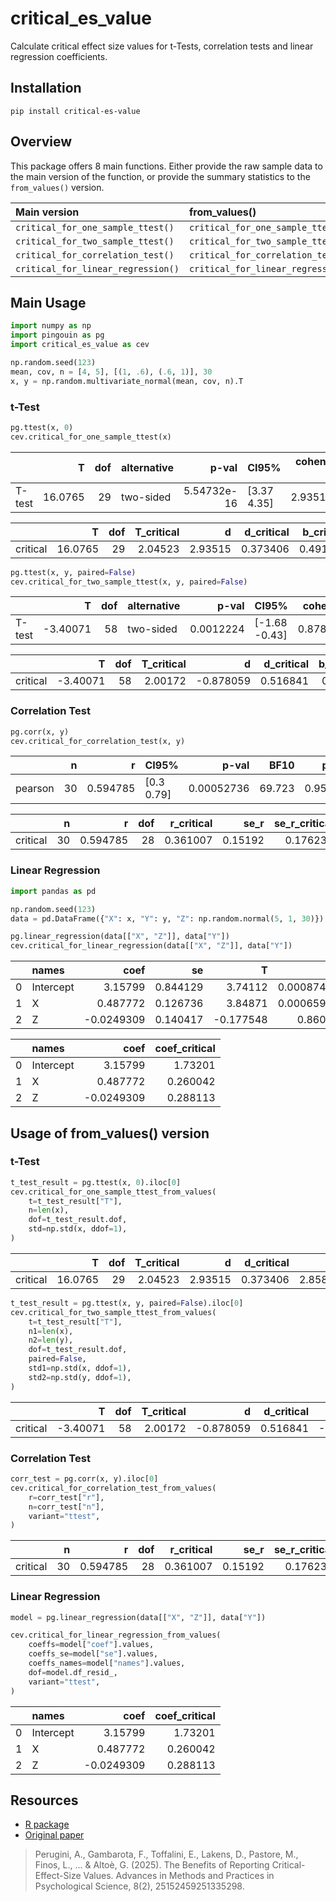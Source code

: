 # critical_es_value

Calculate critical effect size values for t-Tests, correlation tests and linear regression coefficients.

## Installation

```
pip install critical-es-value
```

## Overview

This package offers 8 main functions. Either provide the raw sample data to the main version of the function, or provide the summary statistics to the `from_values()` version.

| Main version    | from_values()    |
|:----|:----|
| `critical_for_one_sample_ttest()` | `critical_for_one_sample_ttest_from_values()` |
| `critical_for_two_sample_ttest()` | `critical_for_two_sample_ttest_from_values()` |
| `critical_for_correlation_test()` | `critical_for_correlation_test_from_values()` |
| `critical_for_linear_regression()` | `critical_for_linear_regression_from_values()` |


## Main Usage

```python
import numpy as np
import pingouin as pg
import critical_es_value as cev

np.random.seed(123)
mean, cov, n = [4, 5], [(1, .6), (.6, 1)], 30
x, y = np.random.multivariate_normal(mean, cov, n).T
```

### t-Test

```python
pg.ttest(x, 0)
cev.critical_for_one_sample_ttest(x)
```

|        |       T |   dof | alternative   |       p-val | CI95%       |   cohen-d |      BF10 |   power |
|:-------|--------:|------:|:--------------|------------:|:------------|----------:|----------:|--------:|
| T-test | 16.0765 |    29 | two-sided     | 5.54732e-16 | [3.37 4.35] |   2.93515 | 1.031e+13 |     nan |

|          |       T |   dof |   T_critical |       d |   d_critical |   b_critical |       g |   g_critical |
|:---------|--------:|------:|-------------:|--------:|-------------:|-------------:|--------:|-------------:|
| critical | 16.0765 |    29 |      2.04523 | 2.93515 |     0.373406 |     0.491162 | 2.85847 |     0.363651 |

```python
pg.ttest(x, y, paired=False)
cev.critical_for_two_sample_ttest(x, y, paired=False)
```

|        |        T |   dof | alternative   |     p-val | CI95%         |   cohen-d |   BF10 |    power |
|:-------|---------:|------:|:--------------|----------:|:--------------|----------:|-------:|---------:|
| T-test | -3.40071 |    58 | two-sided     | 0.0012224 | [-1.68 -0.43] |  0.878059 | 26.155 | 0.916807 |


|          |        T |   dof |   T_critical |         d |   d_critical |   b_critical |         g |   g_critical |
|:---------|---------:|------:|-------------:|----------:|-------------:|-------------:|----------:|-------------:|
| critical | -3.40071 |    58 |      2.00172 | -0.878059 |     0.516841 |      0.62077 | -0.866647 |     0.510124 |


### Correlation Test

```python
pg.corr(x, y)
cev.critical_for_correlation_test(x, y)
```

|         |   n |        r | CI95%       |      p-val |   BF10 |    power |
|:--------|----:|---------:|:------------|-----------:|-------:|---------:|
| pearson |  30 | 0.594785 | [0.3  0.79] | 0.00052736 | 69.723 | 0.950373 |

|          |   n |        r |   dof |   r_critical |    se_r |   se_r_critical |
|:---------|----:|---------:|------:|-------------:|--------:|----------------:|
| critical |  30 | 0.594785 |    28 |     0.361007 | 0.15192 |        0.176238 |


### Linear Regression

```python
import pandas as pd

np.random.seed(123)
data = pd.DataFrame({"X": x, "Y": y, "Z": np.random.normal(5, 1, 30)})

pg.linear_regression(data[["X", "Z"]], data["Y"])
cev.critical_for_linear_regression(data[["X", "Z"]], data["Y"])
```

|    | names     |       coef |       se |         T |        pval |       r2 |   adj_r2 |   CI[2.5%] |   CI[97.5%] |
|---:|:----------|-----------:|---------:|----------:|------------:|---------:|---------:|-----------:|------------:|
|  0 | Intercept |  3.15799   | 0.844129 |  3.74112  | 0.000874245 | 0.354522 | 0.306709 |   1.42598  |    4.88999  |
|  1 | X         |  0.487772  | 0.126736 |  3.84871  | 0.000659501 | 0.354522 | 0.306709 |   0.22773  |    0.747814 |
|  2 | Z         | -0.0249309 | 0.140417 | -0.177548 | 0.860403    | 0.354522 | 0.306709 |  -0.313044 |    0.263182 |

|    | names     |       coef |   coef_critical |
|---:|:----------|-----------:|----------------:|
|  0 | Intercept |  3.15799   |        1.73201  |
|  1 | X         |  0.487772  |        0.260042 |
|  2 | Z         | -0.0249309 |        0.288113 |


## Usage of from_values() version

### t-Test

```python
t_test_result = pg.ttest(x, 0).iloc[0]
cev.critical_for_one_sample_ttest_from_values(
    t=t_test_result["T"],
    n=len(x),
    dof=t_test_result.dof,
    std=np.std(x, ddof=1),
)
```

|          |       T |   dof |   T_critical |       d |   d_critical |       g |   g_critical |   b_critical |
|:---------|--------:|------:|-------------:|--------:|-------------:|--------:|-------------:|-------------:|
| critical | 16.0765 |    29 |      2.04523 | 2.93515 |     0.373406 | 2.85847 |     0.363651 |     0.491162 |

```python
t_test_result = pg.ttest(x, y, paired=False).iloc[0]
cev.critical_for_two_sample_ttest_from_values(
    t=t_test_result["T"],
    n1=len(x),
    n2=len(y),
    dof=t_test_result.dof,
    paired=False,
    std1=np.std(x, ddof=1),
    std2=np.std(y, ddof=1),
)
```

|          |        T |   dof |   T_critical |         d |   d_critical |         g |   g_critical |   b_critical |
|:---------|---------:|------:|-------------:|----------:|-------------:|----------:|-------------:|-------------:|
| critical | -3.40071 |    58 |      2.00172 | -0.878059 |     0.516841 | -0.866647 |     0.510124 |      0.62077 |


### Correlation Test

```python
corr_test = pg.corr(x, y).iloc[0]
cev.critical_for_correlation_test_from_values(
    r=corr_test["r"],
    n=corr_test["n"],
    variant="ttest",
)
```

|          |   n |        r |   dof |   r_critical |    se_r |   se_r_critical |
|:---------|----:|---------:|------:|-------------:|--------:|----------------:|
| critical |  30 | 0.594785 |    28 |     0.361007 | 0.15192 |        0.176238 |


### Linear Regression

```python
model = pg.linear_regression(data[["X", "Z"]], data["Y"])

cev.critical_for_linear_regression_from_values(
    coeffs=model["coef"].values,
    coeffs_se=model["se"].values,
    coeffs_names=model["names"].values,
    dof=model.df_resid_,
    variant="ttest",
)
```

|    | names     |       coef |   coef_critical |
|---:|:----------|-----------:|----------------:|
|  0 | Intercept |  3.15799   |        1.73201  |
|  1 | X         |  0.487772  |        0.260042 |
|  2 | Z         | -0.0249309 |        0.288113 |


## Resources

* [R package](https://github.com/psicostat/criticalESvalue)
* [Original paper](https://journals.sagepub.com/doi/10.1177/25152459251335298?icid=int.sj-full-text.similar-articles.5)

 > Perugini, A., Gambarota, F., Toffalini, E., Lakens, D., Pastore, M., Finos, L., ... & Altoè, G. (2025). The Benefits of Reporting Critical-Effect-Size Values. Advances in Methods and Practices in Psychological Science, 8(2), 25152459251335298.

